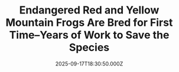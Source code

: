 ---
title: "Endangered Red and Yellow Mountain Frogs Are Bred for First Time–Years of Work to Save the Species"
date: 2025-09-17T18:30:50.000Z
category: Human Kindness
externalLink: "https://www.goodnewsnetwork.org/endangered-red-and-yellow-mountain-frogs-are-bred-for-first-time-years-of-work-to-save-the-species/"
image: ""
excerpt: "A unique and beautiful mountain-dwelling frog has been bred in captivity and released in the wild—the culmination of years of work by scientists and conservationists. Dwelling in rainforests at higher elevation in southeast Queensland and northern New South Wales states in Australia, the red and yellow mountain frog was one of 110 priority species the […] The post Endangered Red…"
---